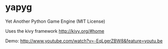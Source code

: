 yapyg
=====

Yet Another Python Game Engine (MIT License)

Uses the kivy framework http://kivy.org/#home

Demo: http://www.youtube.com/watch?v=-EqLgerZBW8&feature=youtu.be
